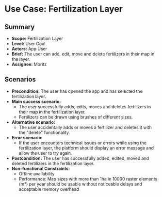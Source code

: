 # Use Case: Fertilization Layer

## Summary

- **Scope:** Fertilization Layer
- **Level:** User Goal
- **Actors:** App User
- **Brief:** The user can add, edit, move and delete fertilizers in their map in the layer.
- **Assignee:** Moritz

## Scenarios

- **Precondition:**
  The user has opened the app and has selected the fertilization layer.
- **Main success scenario:**
  - The user successfully adds, edits, moves and deletes fertilizers in their map in the fertilization layer.
  - Fertilizers can be drawn using brushes of different sizes.
- **Alternative scenario:**
  - The user accidentally adds or moves a fertilizer and deletes it with the "delete" functionality.
- **Error scenario:**
  - If the user encounters technical issues or errors while using the fertilization layer, the platform should display an error message and allow the user to try again.
- **Postcondition:**
  The user has successfully added, edited, moved and deleted fertilizers in the fertilization layer.
- **Non-functional Constraints:**
  - Offline availability
  - Performance: Map sizes with more than 1ha in 10000 raster elements (m²) per year should be usable without noticeable delays and acceptable memory overhead
